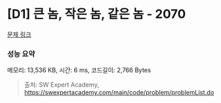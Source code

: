 # [D1] 큰 놈, 작은 놈, 같은 놈 - 2070 

[문제 링크](https://swexpertacademy.com/main/code/problem/problemDetail.do?contestProbId=AV5QQ6qqA40DFAUq) 

### 성능 요약

메모리: 13,536 KB, 시간: 6 ms, 코드길이: 2,766 Bytes



> 출처: SW Expert Academy, https://swexpertacademy.com/main/code/problem/problemList.do